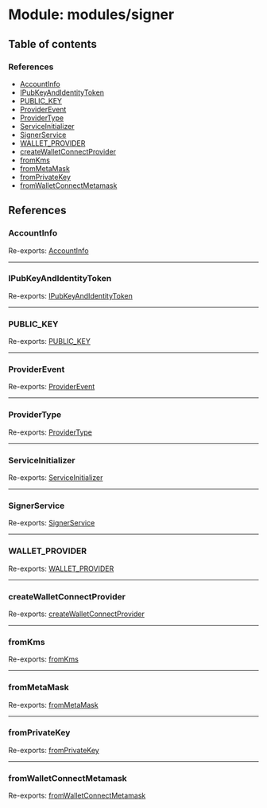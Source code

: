 # Module: modules/signer

## Table of contents

### References

- [AccountInfo](modules_signer.md#accountinfo)
- [IPubKeyAndIdentityToken](modules_signer.md#ipubkeyandidentitytoken)
- [PUBLIC\_KEY](modules_signer.md#public_key)
- [ProviderEvent](modules_signer.md#providerevent)
- [ProviderType](modules_signer.md#providertype)
- [ServiceInitializer](modules_signer.md#serviceinitializer)
- [SignerService](modules_signer.md#signerservice)
- [WALLET\_PROVIDER](modules_signer.md#wallet_provider)
- [createWalletConnectProvider](modules_signer.md#createwalletconnectprovider)
- [fromKms](modules_signer.md#fromkms)
- [fromMetaMask](modules_signer.md#frommetamask)
- [fromPrivateKey](modules_signer.md#fromprivatekey)
- [fromWalletConnectMetamask](modules_signer.md#fromwalletconnectmetamask)

## References

### AccountInfo

Re-exports: [AccountInfo](modules_signer_signer_types.md#accountinfo)

___

### IPubKeyAndIdentityToken

Re-exports: [IPubKeyAndIdentityToken](../interfaces/modules_signer_signer_types.IPubKeyAndIdentityToken.md)

___

### PUBLIC\_KEY

Re-exports: [PUBLIC\_KEY](modules_signer_signer_types.md#public_key)

___

### ProviderEvent

Re-exports: [ProviderEvent](../enums/modules_signer_signer_types.ProviderEvent.md)

___

### ProviderType

Re-exports: [ProviderType](../enums/modules_signer_signer_types.ProviderType.md)

___

### ServiceInitializer

Re-exports: [ServiceInitializer](modules_signer_signer_service.md#serviceinitializer)

___

### SignerService

Re-exports: [SignerService](../classes/modules_signer_signer_service.SignerService.md)

___

### WALLET\_PROVIDER

Re-exports: [WALLET\_PROVIDER](modules_signer_signer_types.md#wallet_provider)

___

### createWalletConnectProvider

Re-exports: [createWalletConnectProvider](modules_signer_walletConnectMetamask.md#createwalletconnectprovider)

___

### fromKms

Re-exports: [fromKms](modules_signer_walletConnectKms.md#fromkms)

___

### fromMetaMask

Re-exports: [fromMetaMask](modules_signer_metamaskSigner.md#frommetamask)

___

### fromPrivateKey

Re-exports: [fromPrivateKey](modules_signer_privateKeySigner.md#fromprivatekey)

___

### fromWalletConnectMetamask

Re-exports: [fromWalletConnectMetamask](modules_signer_walletConnectMetamask.md#fromwalletconnectmetamask)
